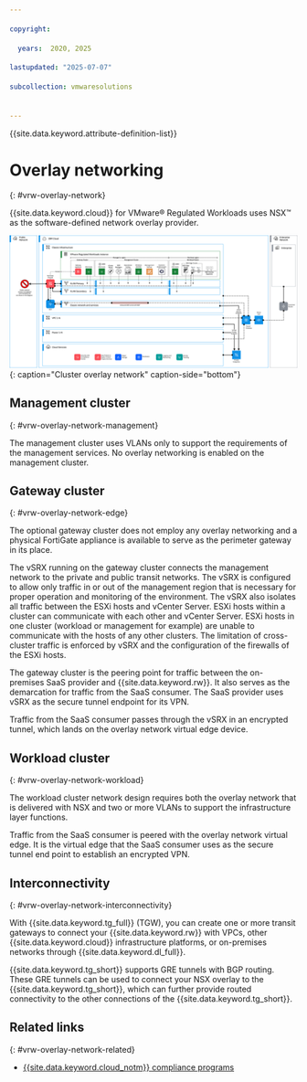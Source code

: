```yaml
---

copyright:

  years:  2020, 2025

lastupdated: "2025-07-07"

subcollection: vmwaresolutions


---
```


{{site.data.keyword.attribute-definition-list}}

# Overlay networking
{: #vrw-overlay-network}



{{site.data.keyword.cloud}} for VMware® Regulated Workloads uses NSX™ as the software-defined network overlay provider.

![Regulated overlay network](../../images/vrw-v2-net-2.svg "Cluster overlay network"){: caption="Cluster overlay network" caption-side="bottom"}

## Management cluster
{: #vrw-overlay-network-management}

The management cluster uses VLANs only to support the requirements of the management services. No overlay networking is enabled on the management cluster.

## Gateway cluster
{: #vrw-overlay-network-edge}

The optional gateway cluster does not employ any overlay networking and a physical FortiGate appliance is available to serve as the perimeter gateway in its place.

The vSRX running on the gateway cluster connects the management network to the private and public transit networks. The vSRX is configured to allow only traffic in or out of the management region that is necessary for proper operation and monitoring of the environment. The vSRX also isolates all traffic between the ESXi hosts and vCenter Server. ESXi hosts within a cluster can communicate with each other and vCenter Server. ESXi hosts in one cluster (workload or management for example) are unable to communicate with the hosts of any other clusters. The limitation of cross-cluster traffic is enforced by vSRX and the configuration of the firewalls of the ESXi hosts.

The gateway cluster is the peering point for traffic between the on-premises SaaS provider and {{site.data.keyword.rw}}. It also serves as the demarcation for traffic from the SaaS consumer. The SaaS provider uses vSRX as the secure tunnel endpoint for its VPN.

Traffic from the SaaS consumer passes through the vSRX in an encrypted tunnel, which lands on the overlay network virtual edge device.

## Workload cluster
{: #vrw-overlay-network-workload}

The workload cluster network design requires both the overlay network that is delivered with NSX and two or more VLANs to support the infrastructure layer functions.

Traffic from the SaaS consumer is peered with the overlay network virtual edge. It is the virtual edge that the SaaS consumer uses as the secure tunnel end point to establish an encrypted VPN.

## Interconnectivity
{: #vrw-overlay-network-interconnectivity}

With {{site.data.keyword.tg_full}} (TGW), you can create one or more transit gateways to connect your {{site.data.keyword.rw}} with VPCs, other {{site.data.keyword.cloud}} infrastructure platforms, or on-premises networks through {{site.data.keyword.dl_full}}.

{{site.data.keyword.tg_short}} supports GRE tunnels with BGP routing. These GRE tunnels can be used to connect your NSX overlay to the {{site.data.keyword.tg_short}}, which can further provide routed connectivity to the other connections of the {{site.data.keyword.tg_short}}.

## Related links
{: #vrw-overlay-network-related}

* [{{site.data.keyword.cloud_notm}} compliance programs](https://www.ibm.com/cloud/compliance)
